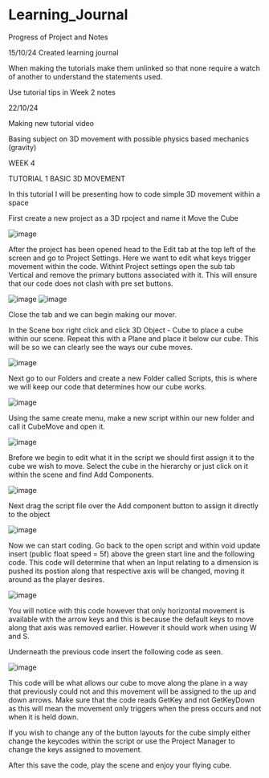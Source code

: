 # Learning_Journal
Progress of Project and Notes

15/10/24
Created learning journal 

When making the tutorials make them unlinked so that none require a watch of another to understand the statements used. 

Use tutorial tips in Week 2 notes

22/10/24

Making new tutorial video

Basing subject on 3D movement with possible physics based mechanics (gravity)

WEEK 4

TUTORIAL 1 BASIC 3D MOVEMENT

In this tutorial  I will be presenting how to code simple 3D movement within a space 

First create a new project as a 3D rpoject and name it Move the Cube

![image](https://github.com/user-attachments/assets/d354a0d7-6212-40aa-b936-38cb0f467f37)

After the project has been opened head to the Edit tab at the top left of the screen and go to Project Settings. Here we want to edit what keys trigger movement within the code. Withint Project settings open the sub tab Vertical and remove the primary buttons associated with it. This will ensure that our code does not clash with pre set buttons. 

![image](https://github.com/user-attachments/assets/6578d5d0-337e-4192-b095-f5f6ff73655e)
![image](https://github.com/user-attachments/assets/eab2108c-826d-4e88-9f53-9f5b47235997)

Close the tab and we can begin making our mover.

In the Scene box right click and click 3D Object - Cube to place a cube within our scene. Repeat this with a Plane and place it below our cube. This will be so we can clearly see the ways our cube moves. 

![image](https://github.com/user-attachments/assets/8a5442d6-9bfe-4d4b-a03e-72801fb58859)

Next go to our Folders and create a new Folder called Scripts, this is where we will keep our code that determines how our cube works. 

![image](https://github.com/user-attachments/assets/1b112a2d-ea41-4bb5-ad14-80560af91f46)

Using the same create menu, make a new script within our new folder and call it CubeMove and open it.

![image](https://github.com/user-attachments/assets/cbd195db-ea73-4e33-ad68-44712a5cfe4a)

Brefore we begin to edit what it in the script we should first assign it to the cube we wish to move. Select the cube in the hierarchy or just click on it within the scene and find Add Components.

![image](https://github.com/user-attachments/assets/946df887-ca7b-4071-ae17-37c653257c49)

Next drag the script file over the Add component button to assign it directly to the object 

![image](https://github.com/user-attachments/assets/0bb94933-c4bd-46b6-aaaa-1414280c9afa)

Now we can start coding. Go back to the open script and within void update insert (public float speed = 5f) above the green start line and the following code. This code will determine that when an Input relating to a dimension is pushed its postion along that respective axis will be changed, moving it around as the player desires. 

![image](https://github.com/user-attachments/assets/fd12479a-5dac-4b83-9a4e-52e3a4f0fbcc)

You will notice with this code however that only horizontal movement is available with the arrow keys and this is because the default keys to move along that axis was removed earlier. However it should work when using W and S. 

Underneath the previous code insert the following code as seen. 

![image](https://github.com/user-attachments/assets/88d64e45-2131-442e-a447-3c52255418d0)

This code will be what allows our cube to move along the plane in a way that previously could not and this movement will be assigned to the up and down arrows. Make sure that the code reads GetKey and not GetKeyDown as this will mean the movement only triggers when the press occurs and not when it is held down. 

If you wish to change any of the button layouts for the cube simply either change the keycodes within the script or use the Project Manager to change the keys assigned to movement. 

After this save the code, play the scene and enjoy your flying cube. 
